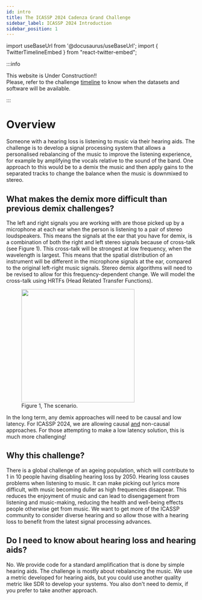 ```yaml
---
id: intro
title: The ICASSP 2024 Cadenza Grand Challenge
sidebar_label: ICASSP 2024 Introduction
sidebar_position: 1
---
```

import useBaseUrl from '@docusaurus/useBaseUrl';
import { TwitterTimelineEmbed } from "react-twitter-embed";

:::info

This website is Under Construction!!   
Please, refer to the challenge [timeline](take_part/key_dates) to know when the datasets and software will be available.

:::


# Overview
Someone with a hearing loss is listening to music via their hearing aids. 
The challenge is to develop a signal processing system that allows a personalised rebalancing of the music to 
improve the listening experience, for example by amplifying the vocals relative to the sound of the band.
One approach to this would be to a demix the music and then apply gains to the separated tracks to change the balance when the music is downmixed to stereo.

## What makes the demix more difficult than previous demix challenges?
The left and right signals you are working with are those picked up by a microphone at each ear when the person is listening to a pair of stereo loudspeakers. This means the signals at the ear that you have for demix, is a combination of both the right and left stereo signals because of cross-talk (see Figure 1). This cross-talk will be strongest at low frequency, when the wavelength is largest. This means that the spatial distribution of an instrument will be different in the microphone signals at the ear, compared to the original left-right music signals. Stereo demix algorithms will need to be revised to allow for this frequency-dependent change. We will model the cross-talk using HRTFs (Head Related Transfer Functions).

<figure id="fig1">
<img width="300" src={useBaseUrl('/img/icassp_2024/cross-talk-hrtf.png')} />
<figcaption>Figure 1, The scenario.</figcaption>
</figure>

In the long term, any demix approaches will need to be causal and low latency. For ICASSP 2024, we are allowing causal <u>and</u> non-causal approaches. For those attempting to make a low latency solution, this is much more challenging!


## Why this challenge?
There is a global challenge of an ageing population, which will contribute to 1 in 10 people having disabling hearing loss by 2050. Hearing loss causes problems when listening to music. It can make picking out lyrics more difficult, with music becoming duller as high frequencies disappear. This reduces the enjoyment of music and can lead to disengagement from listening and music-making, reducing the health and well-being effects people otherwise get from music. We want to get more of the ICASSP community to consider diverse hearing and so allow those with a hearing loss to benefit from the latest signal processing advances.

## Do I need to know about hearing loss and hearing aids?
No. We provide code for a standard amplification that is done by simple hearing aids. The challenge is mostly about rebalancing the music. We use a metric developed for hearing aids, but you could use another quality metric like SDR to develop your systems. You also don't need to demix, if you prefer to take another approach.


